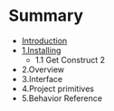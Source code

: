 # Summary

* [Introduction](README.md)
* [1.Installing](installing.md)
   * 1.1 Get Construct 2
* 2.Overview
* 3.Interface
* 4.Project primitives
* 5.Behavior Reference
